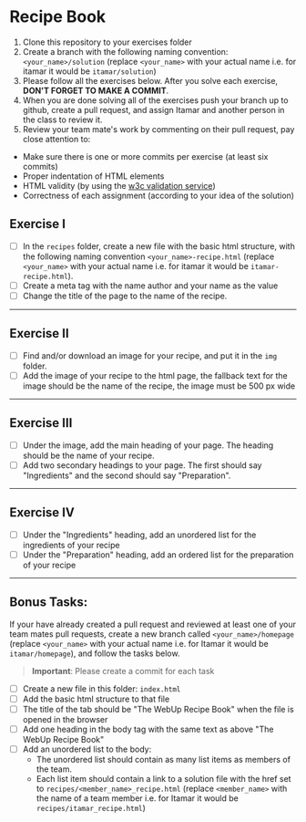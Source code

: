 # Recipe Book

1. Clone this repository to your exercises folder
2. Create a branch with the following naming convention: `<your_name>/solution` (replace `<your_name>` with your actual name i.e. for itamar it would be `itamar/solution`)
3. Please follow all the exercises below. After you solve each exercise, **DON'T FORGET TO MAKE A COMMIT**.
4. When you are done solving all of the exercises push your branch up to github, create a pull request, and assign Itamar and another person in the class to review it.
5. Review your team mate's work by commenting on their pull request, pay close attention to:

- Make sure there is one or more commits per exercise (at least six commits)
- Proper indentation of HTML elements
- HTML validity (by using the [w3c validation service](https://validator.w3.org/#validate_by_upload))
- Correctness of each assignment (according to your idea of the solution)

## Exercise I

- [ ] In the `recipes` folder, create a new file with the basic html structure, with the following naming convention `<your_name>-recipe.html` (replace `<your_name>` with your actual name i.e. for itamar it would be `itamar-recipe.html`).
- [ ] Create a meta tag with the name author and your name as the value
- [ ] Change the title of the page to the name of the recipe.

---

## Exercise II

- [ ] Find and/or download an image for your recipe, and put it in the `img` folder.
- [ ] Add the image of your recipe to the html page, the fallback text for the image should be the name of the recipe, the image must be 500 px wide

---

## Exercise III

- [ ] Under the image, add the main heading of your page. The heading should be the name of your recipe.
- [ ] Add two secondary headings to your page. The first should say "Ingredients" and the second should say "Preparation".

---

## Exercise IV

- [ ] Under the "Ingredients" heading, add an unordered list for the ingredients of your recipe
- [ ] Under the "Preparation" heading, add an ordered list for the preparation of your recipe

---

## Bonus Tasks:

If your have already created a pull request and reviewed at least one of your team mates pull requests, create a new branch called `<your_name>/homepage` (replace `<your_name>` with your actual name i.e. for Itamar it would be `itamar/homepage`), and follow the tasks below.

> **Important**: Please create a commit for each task

- [ ] Create a new file in this folder: `index.html`
- [ ] Add the basic html structure to that file
- [ ] The title of the tab should be "The WebUp Recipe Book" when the file is opened in the browser
- [ ] Add one heading in the body tag with the same text as above "The WebUp Recipe Book"
- [ ] Add an unordered list to the body:
  - The unordered list should contain as many list items as members of the team.
  - Each list item should contain a link to a solution file with the href set to `recipes/<member_name>_recipe.html` (replace `<member_name>` with the name of a team member i.e. for Itamar it would be `recipes/itamar_recipe.html`)
